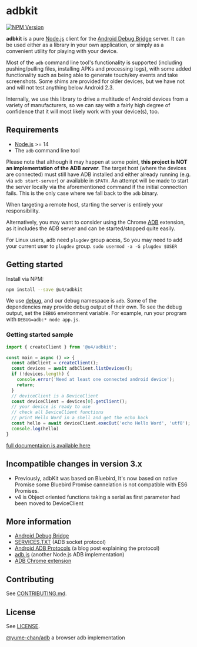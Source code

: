 # adbkit

[![NPM Version](https://img.shields.io/npm/v/@u4/adbkit.svg?style=flat)](https://www.npmjs.org/package/@u4/adbkit)

**adbkit** is a pure [Node.js][nodejs] client for the [Android Debug Bridge][adb-site] server. It can be used either as a library in your own application, or simply as a convenient utility for playing with your device.

Most of the `adb` command line tool's functionality is supported (including pushing/pulling files, installing APKs and processing logs), with some added functionality such as being able to generate touch/key events and take screenshots. Some shims are provided for older devices, but we have not and will not test anything below Android 2.3.

Internally, we use this library to drive a multitude of Android devices from a variety of manufacturers, so we can say with a fairly high degree of confidence that it will most likely work with your device(s), too.

## Requirements

*   [Node.js][nodejs] >= 14
*   The `adb` command line tool

Please note that although it may happen at some point, **this project is NOT an implementation of the ADB *server***. The target host (where the devices are connected) must still have ADB installed and either already running (e.g. via `adb start-server`) or available in `$PATH`. An attempt will be made to start the server locally via the aforementioned command if the initial connection fails. This is the only case where we fall back to the `adb` binary.

When targeting a remote host, starting the server is entirely your responsibility.

Alternatively, you may want to consider using the Chrome [ADB][chrome-adb] extension, as it includes the ADB server and can be started/stopped quite easily.

For Linux users, adb need `plugdev` group acess, So you may need to add your current user to `plugdev` group.
`sudo usermod -a -G plugdev $USER`

## Getting started

Install via NPM:

```bash
npm install --save @u4/adbkit
```

We use [debug][node-debug], and our debug namespace is `adb`. Some of the dependencies may provide debug output of their own. To see the debug output, set the `DEBUG` environment variable. For example, run your program with `DEBUG=adb:* node app.js`.

### Getting started sample

```typescript
import { createClient } from '@u4/adbkit';

const main = async () => {
  const adbClient = createClient();
  const devices = await adbClient.listDevices();
  if (!devices.length) {
    console.error('Need at least one connected android device');
    return;
  }
  // deviceClient is a DeviceClient
  const deviceClient = devices[0].getClient();
  // your device is ready to use
  // check all DeviceClient functions
  // print Hello Word in a shell and get the echo back
  const hello = await deviceClient.execOut('echo Hello Word', 'utf8');
  console.log(hello)
}
```

[full documentaion is available here](https://urielch.github.io/adbkit/)

## Incompatible changes in version 3.x

- Previously, adbKit was based on Bluebird, It's now based on native Promise some Bluebird Promise cannelation is not compatible with ES6 Promises.
- v4 is Object oriented functions taking a serial as first parameter had been moved to DeviceClient

## More information

*   [Android Debug Bridge][adb-site]
   *   [SERVICES.TXT][adb-services] (ADB socket protocol)
*   [Android ADB Protocols][adb-protocols] (a blog post explaining the protocol)
*   [adb.js][adb-js] (another Node.js ADB implementation)
*   [ADB Chrome extension][chrome-adb]

## Contributing

See [CONTRIBUTING.md](CONTRIBUTING.md).

## License

See [LICENSE](LICENSE).

[nodejs]: http://nodejs.org/

[npm]: https://npmjs.org/

[adb-js]: https://github.com/flier/adb.js

[adb-site]: http://developer.android.com/tools/help/adb.html

[adb-services]: https://github.com/android/platform_system_core/blob/master/adb/SERVICES.TXT

[adb-protocols]: http://blogs.kgsoft.co.uk/2013_03_15_prg.htm

[file_sync_service.h]: https://github.com/android/platform_system_core/blob/master/adb/file_sync_service.h

[chrome-adb]: https://chrome.google.com/webstore/detail/adb/dpngiggdglpdnjdoaefidgiigpemgage

[node-debug]: https://npmjs.org/package/debug

[net-connect]: http://nodejs.org/api/net.html#net_net_connect_options_connectionlistener

[node-events]: http://nodejs.org/api/events.html

[node-stream]: http://nodejs.org/api/stream.html

[node-buffer]: http://nodejs.org/api/buffer.html

[node-net]: http://nodejs.org/api/net.html

[node-fs]: http://nodejs.org/api/fs.html

[node-fs-stats]: http://nodejs.org/api/fs.html#fs_class_fs_stats

[adbkit-logcat]: https://npmjs.org/package/@u4/adbkit-logcat

[adbkit-monkey]: https://npmjs.org/package/@u4/adbkit-monkey

[@yume-chan/adb](https://www.npmjs.com/package/@yume-chan/adb) a browser adb implementation
